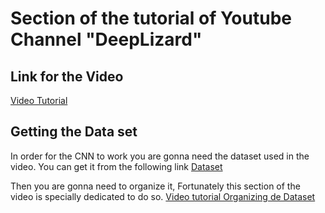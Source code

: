 # Section of the tutorial of Youtube Channel "DeepLizard"

## Link for the Video

[Video Tutorial](https://youtu.be/qFJeN9V1ZsI)

## Getting the Data set

In order for the CNN to work you are gonna need the dataset used in the video.
You can get it from the following link [Dataset](https://www.kaggle.com/c/dogs-vs-cats/overview)

Then you are gonna need to organize it, Fortunately this section of the video is specially dedicated to do so.
[Video tutorial Organizing de Dataset](https://youtu.be/qFJeN9V1ZsI?t=3742)